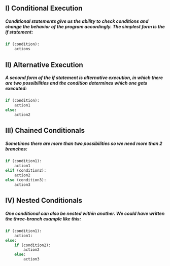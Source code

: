 ## I) Conditional Execution

##### Conditional statements give us the ability to check conditions and change the behavior of the program accordingly. The simplest form is the **if statement:**

```python
if (condition):
	actions
```

## II) Alternative Execution

##### A second form of the if statement is alternative execution, in which there are two possibilities and the condition determines which one gets executed:

```python
if (condition):
	action1
else:
	action2
```

## III) Chained Conditionals

##### Sometimes there are more than two possibilities so we need more than 2 branches:

```python
if (condition1):
	action1
elif (condition2):
	action2
else (condition3):
	action3
```

## IV) Nested Conditionals

##### One conditional can also be nested within another. We could have written the three-branch example like this:

```python
if (condition1):
	action1:
else:
	if (condition2):
		action2
	else:
		action3
```

